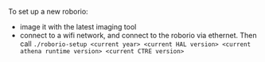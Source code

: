 To set up a new roborio:
- image it with the latest imaging tool
- connect to a wifi network, and connect to the roborio via ethernet. Then call `./roborio-setup <current year> <current HAL version> <current athena runtime version> <current CTRE version>`